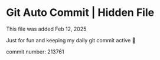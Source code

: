 # Git Auto Commit | Hidden File

This file was added Feb 12, 2025

Just for fun and keeping my daily git commit active 🤪

commit number: 213761

